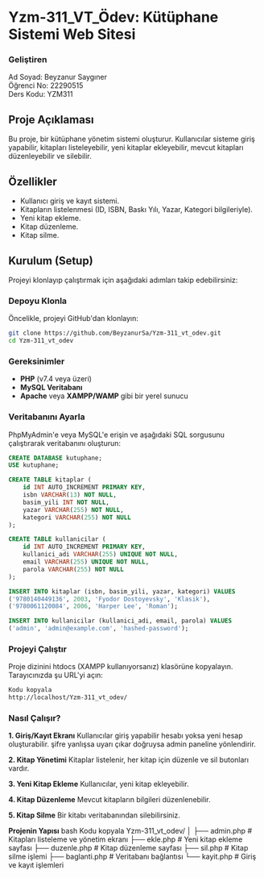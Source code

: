 # Yzm-311_VT_Ödev: Kütüphane Sistemi Web Sitesi

### **Geliştiren**
Ad Soyad: Beyzanur Saygıner  
Öğrenci No: 22290515  
Ders Kodu: YZM311  

## **Proje Açıklaması**
Bu proje, bir kütüphane yönetim sistemi oluşturur. Kullanıcılar sisteme giriş yapabilir, kitapları listeleyebilir, yeni kitaplar ekleyebilir, mevcut kitapları düzenleyebilir ve silebilir.

## **Özellikler**
- Kullanıcı giriş ve kayıt sistemi.
- Kitapların listelenmesi (ID, ISBN, Baskı Yılı, Yazar, Kategori bilgileriyle).
- Yeni kitap ekleme.
- Kitap düzenleme.
- Kitap silme.

## **Kurulum (Setup)**
Projeyi klonlayıp çalıştırmak için aşağıdaki adımları takip edebilirsiniz:

###  Depoyu Klonla
Öncelikle, projeyi GitHub'dan klonlayın:

 ```bash
git clone https://github.com/BeyzanurSa/Yzm-311_vt_odev.git
cd Yzm-311_vt_odev  
```

### **Gereksinimler**
- **PHP** (v7.4 veya üzeri)
- **MySQL Veritabanı**
- **Apache** veya **XAMPP/WAMP** gibi bir yerel sunucu

### **Veritabanını Ayarla**
PhpMyAdmin'e veya MySQL'e erişin ve aşağıdaki SQL sorgusunu çalıştırarak veritabanını oluşturun:

```sql 
CREATE DATABASE kutuphane;
USE kutuphane;

CREATE TABLE kitaplar (
    id INT AUTO_INCREMENT PRIMARY KEY,
    isbn VARCHAR(13) NOT NULL,
    basim_yili INT NOT NULL,
    yazar VARCHAR(255) NOT NULL,
    kategori VARCHAR(255) NOT NULL
);

CREATE TABLE kullanicilar (
    id INT AUTO_INCREMENT PRIMARY KEY,
    kullanici_adi VARCHAR(255) UNIQUE NOT NULL,
    email VARCHAR(255) UNIQUE NOT NULL,
    parola VARCHAR(255) NOT NULL
);

INSERT INTO kitaplar (isbn, basim_yili, yazar, kategori) VALUES
('9780140449136', 2003, 'Fyodor Dostoyevsky', 'Klasik'),
('9780061120084', 2006, 'Harper Lee', 'Roman');

INSERT INTO kullanicilar (kullanici_adi, email, parola) VALUES
('admin', 'admin@example.com', 'hashed-password');
```
### Projeyi Çalıştır
Proje dizinini htdocs (XAMPP kullanıyorsanız) klasörüne kopyalayın.
Tarayıcınızda şu URL'yi açın:

```bash
Kodu kopyala
http://localhost/Yzm-311_vt_odev/
```

### **Nasıl Çalışır?**

**1. Giriş/Kayıt Ekranı**
Kullanıcılar giriş yapabilir hesabı yoksa yeni hesap oluşturabilir.
şifre yanlışsa uyarı çıkar doğruysa admin paneline yönlendirir.


**2. Kitap Yönetimi**
Kitaplar listelenir, her kitap için düzenle ve sil butonları vardır.


**3. Yeni Kitap Ekleme**
Kullanıcılar, yeni kitap ekleyebilir.


**4. Kitap Düzenleme**
Mevcut kitapların bilgileri düzenlenebilir.


**5. Kitap Silme**
Bir kitabı veritabanından silebilirsiniz.


**Projenin Yapısı**
bash
Kodu kopyala
Yzm-311_vt_odev/
│
├── admin.php         # Kitapları listeleme ve yönetim ekranı
├── ekle.php          # Yeni kitap ekleme sayfası
├── duzenle.php       # Kitap düzenleme sayfası
├── sil.php           # Kitap silme işlemi
├── baglanti.php      # Veritabanı bağlantısı
└── kayit.php         # Giriş ve kayıt işlemleri